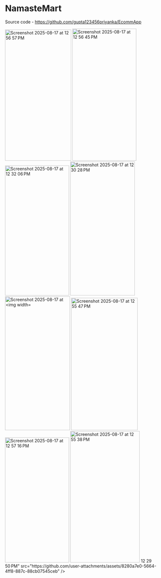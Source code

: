 # NamasteMart
Source code - https://github.com/gupta123456priyanka/EcommApp

<img width="218" height="433" alt="Screenshot 2025-08-17 at 12 56 57 PM" src="https://github.com/user-attachments/assets/98838bf9-ba30-488d-8bb0-3fefeb9f0ed3" />
<img width="211" height="436" alt="Screenshot 2025-08-17 at 12 56 45 PM" src="https://github.com/user-attachments/assets/c864b74a-1b56-4f24-b3e6-edddf931efd3" />
<img width="211" height="429" alt="Screenshot 2025-08-17 at 12 32 06 PM" src="https://github.com/user-attachments/assets/47c7df52-3258-4098-8cb7-a8c801d26caf" />
<img width="213" height="442" alt="Screenshot 2025-08-17 at 12 30 28 PM" src="https://github.com/user-attachments/assets/2f89ca58-da68-4bec-a5c7-7d08b37c5d3f" />
<img width="214" height="442" alt="Screenshot 2025-08-17 at <img width="225" height="186" alt="Screenshot 2025-08-17 at 12 56 27 PM" src="https://github.com/user-attachments/assets/eb5e4075-fce8-4eb8-aa27-77b7b9dba3b6" />
<img width="219" height="437" alt="Screenshot 2025-08-17 at 12 55 47 PM" src="https://github.com/user-attachments/assets/957983bb-8dcb-41b3-8850-0e99d45bed6c" />
<img width="211" height="413" alt="Screenshot 2025-08-17 at 12 57 16 PM" src="https://github.com/user-attachments/assets/a98a9d34-9e7e-4027-be41-8ce0701e8243" />
<img width="229" height="434" alt="Screenshot 2025-08-17 at 12 55 38 PM" src="https://github.com/user-attachments/assets/1c43ae52-c1a2-4c24-8573-ee13e7421832" />
12 29 50 PM" src="https://github.com/user-attachments/assets/8280a7e0-5664-4ff8-887c-88cb07545ceb" />
